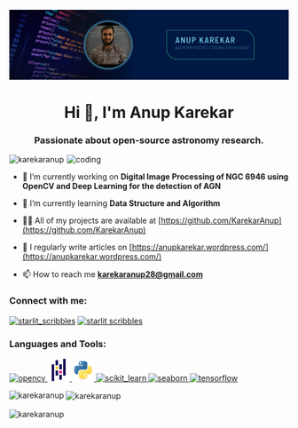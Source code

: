 ![logo](https://github.com/KarekarAnup/KarekarAnup/blob/main/Blue%20And%20Green%20Professional%20Technology%20LinkedIn%20Banner_20240518_112109_0000.png)
<h1 align="center">Hi 👋, I'm Anup Karekar</h1>
<h3 align="center">Passionate about open-source astronomy research.</h3>
<img align="right" alt="coding" width="400" src="https://cdn.dribbble.com/users/1162077/screenshots/3848914/programmer.gif"

<p align="left"> <img src="https://komarev.com/ghpvc/?username=karekaranup&label=Profile%20views&color=0e75b6&style=flat" alt="karekaranup" /> </p>

- 🔭 I’m currently working on **Digital Image Processing of NGC 6946 using OpenCV and Deep Learning for the detection of AGN**

- 🌱 I’m currently learning **Data Structure and Algorithm**

- 👨‍💻 All of my projects are available at [https://github.com/KarekarAnup](https://github.com/KarekarAnup)

- 📝 I regularly write articles on [https://anupkarekar.wordpress.com/](https://anupkarekar.wordpress.com/)

- 📫 How to reach me **karekaranup28@gmail.com**

<h3 align="left">Connect with me:</h3>
<p align="left">
<a href="https://instagram.com/starlit_scribbles" target="blank"><img align="center" src="https://raw.githubusercontent.com/rahuldkjain/github-profile-readme-generator/master/src/images/icons/Social/instagram.svg" alt="starlit_scribbles" height="30" width="40" /></a>
<a href="https://www.youtube.com/c/starlit scribbles" target="blank"><img align="center" src="https://raw.githubusercontent.com/rahuldkjain/github-profile-readme-generator/master/src/images/icons/Social/youtube.svg" alt="starlit scribbles" height="30" width="40" /></a>
</p>

<h3 align="left">Languages and Tools:</h3>
<p align="left"> <a href="https://opencv.org/" target="_blank" rel="noreferrer"> <img src="https://www.vectorlogo.zone/logos/opencv/opencv-icon.svg" alt="opencv" width="40" height="40"/> </a> <a href="https://pandas.pydata.org/" target="_blank" rel="noreferrer"> <img src="https://raw.githubusercontent.com/devicons/devicon/2ae2a900d2f041da66e950e4d48052658d850630/icons/pandas/pandas-original.svg" alt="pandas" width="40" height="40"/> </a> <a href="https://www.python.org" target="_blank" rel="noreferrer"> <img src="https://raw.githubusercontent.com/devicons/devicon/master/icons/python/python-original.svg" alt="python" width="40" height="40"/> </a> <a href="https://scikit-learn.org/" target="_blank" rel="noreferrer"> <img src="https://upload.wikimedia.org/wikipedia/commons/0/05/Scikit_learn_logo_small.svg" alt="scikit_learn" width="40" height="40"/> </a> <a href="https://seaborn.pydata.org/" target="_blank" rel="noreferrer"> <img src="https://seaborn.pydata.org/_images/logo-mark-lightbg.svg" alt="seaborn" width="40" height="40"/> </a> <a href="https://www.tensorflow.org" target="_blank" rel="noreferrer"> <img src="https://www.vectorlogo.zone/logos/tensorflow/tensorflow-icon.svg" alt="tensorflow" width="40" height="40"/> </a> </p>

<p><img align="left" src="https://github-readme-stats.vercel.app/api/top-langs?username=karekaranup&show_icons=true&locale=en&layout=compact" alt="karekaranup" /></p>

<p>&nbsp;<img align="center" src="https://github-readme-stats.vercel.app/api?username=karekaranup&show_icons=true&locale=en" alt="karekaranup" /></p>

<p><img align="center" src="https://github-readme-streak-stats.herokuapp.com/?user=karekaranup&" alt="karekaranup" /></p>
